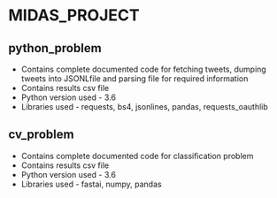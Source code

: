 # MIDAS_PROJECT

## python_problem
- Contains complete documented code for fetching tweets, dumping tweets into JSONLfile and parsing file for required information
- Contains results csv file
- Python version used - 3.6
- Libraries used - requests, bs4, jsonlines, pandas, requests_oauthlib

## cv_problem
- Contains complete documented code for classification problem
- Contains results csv file
- Python version used - 3.6
- Libraries used - fastai, numpy, pandas
